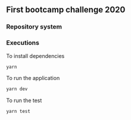 ## First bootcamp challenge 2020

### Repository system

### Executions

To install dependencies
```zsh
yarn
```

To run the application
```zsh
yarn dev
```

To run the test
```zsh
yarn test
```
